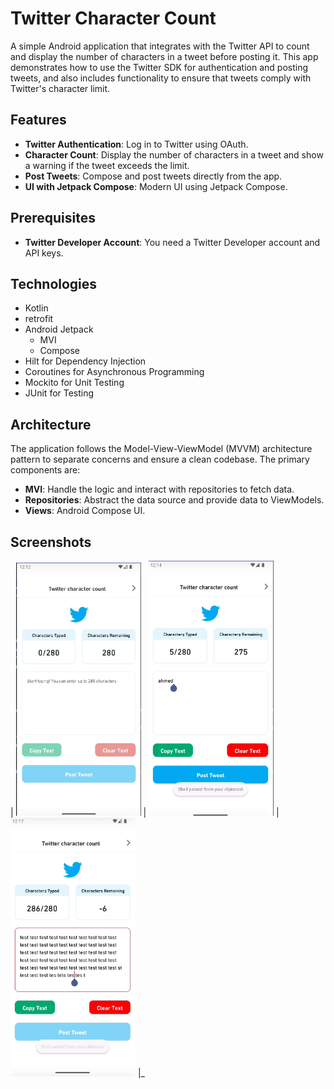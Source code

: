# Twitter Character Count

A simple Android application that integrates with the Twitter API to count and display the number of characters in a tweet before posting it. This app demonstrates how to use the Twitter SDK for authentication and posting tweets, and also includes functionality to ensure that tweets comply with Twitter's character limit.

## Features

- **Twitter Authentication**: Log in to Twitter using OAuth.
- **Character Count**: Display the number of characters in a tweet and show a warning if the tweet exceeds the limit.
- **Post Tweets**: Compose and post tweets directly from the app.
- **UI with Jetpack Compose**: Modern UI using Jetpack Compose.

## Prerequisites

- **Twitter Developer Account**: You need a Twitter Developer account and API keys.


## Technologies

- Kotlin
- retrofit
- Android Jetpack
    - MVI
    - Compose
- Hilt for Dependency Injection
- Coroutines for Asynchronous Programming
- Mockito for Unit Testing
- JUnit for Testing


## Architecture

The application follows the Model-View-ViewModel (MVVM) architecture pattern to separate concerns and ensure a clean codebase. The primary components are:

- **MVI**: Handle the logic and interact with repositories to fetch data.
- **Repositories**: Abstract the data source and provide data to ViewModels.
- **Views**: Android Compose UI.

## Screenshots
| <img src="screenshots/1.jpg" width=200/> | <img src="screenshots/2.jpg" width=200/> | <img src="screenshots/3.jpg" width=200/> |_


